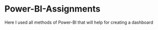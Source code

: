 # Power-BI-Assignments

Here I used all methods of Power-BI that will help for creating a dashboard 
